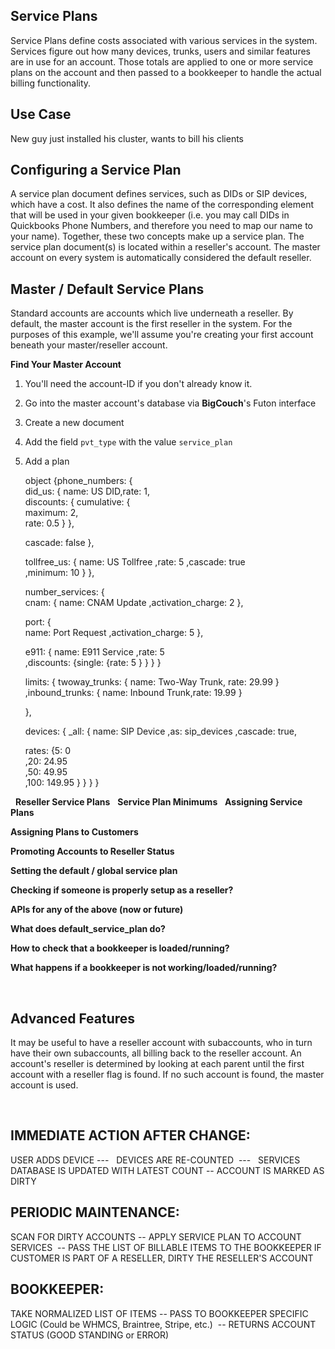 ## Service Plans



Service Plans define costs associated with various services in the system. Services figure out how many devices, trunks, users and similar 
features are in use for an account. Those totals are applied to one or more service plans on the account and then passed to a bookkeeper to handle the actual billing functionality.
 
## Use Case

New guy just installed his cluster, wants to bill his clients
 

## Configuring a Service Plan

A service plan document defines services, such as DIDs or SIP devices, which have a cost. It also defines the name of the corresponding element that will be used in your given bookkeeper (i.e. you may call DIDs in Quickbooks Phone Numbers, and therefore you need to map our name to your name). Together, these two concepts make up a service plan. The service plan document(s) is located within a reseller's account. The master account on every system is automatically considered the default reseller.


## Master / Default Service Plans

Standard accounts are accounts which live underneath a reseller. By default, the master account is the first reseller in the system. For the purposes of this example, we'll assume you're creating your first account beneath your master/reseller account.


**Find Your Master Account**

1. You'll need the account-ID if you don't already know it.

2. Go into the master account's database via **BigCouch**'s Futon interface

3. Create a new document

4. Add the field `pvt_type` with the value `service_plan`

5. Add a plan 

    object {phone_numbers: {     
    did_us: { name: US DID,rate: 1,    
    discounts: {
    cumulative: {                   
    maximum: 2,                  
    rate: 0.5
      }
    },
           
    cascade: false },
       
    tollfree_us: { name: US Tollfree
    ,rate: 5
    ,cascade: true           
    ,minimum: 10
       }
     },
     
    number_services: {       
    cnam: { name: CNAM Update
    ,activation_charge: 2
    },
       
    port: {           
    name: Port Request
    ,activation_charge: 5
    },
       
    e911: {
     name: E911 Service
    ,rate: 5     
    ,discounts: {single: {rate: 5 }
       }
       }
    }
   
   limits: { twoway_trunks: { name: Two-Way Trunk, rate: 29.99 }
     ,inbound_trunks: { name: Inbound Trunk,rate: 19.99 }
   
    },
    
   devices: { _all: {
    name: SIP Device
    ,as: sip_devices
    ,cascade: true,
           
   rates: {5: 0         
    ,20: 24.95        
    ,50: 49.95           
    ,100: 149.95
      }
     }
    }
   }
 
 
 
**Reseller Service Plans**
 
**Service Plan Minimums**
  
**Assigning Service Plans**

**Assigning Plans to Customers**
 
**Promoting Accounts to Reseller Status**
 
**Setting the default / global service plan**

**Checking if someone is properly setup as a reseller?**

**APIs for any of the above (now or future)**

**What does default_service_plan do?**

**How to check that a bookkeeper is loaded/running?**

**What happens if a bookkeeper is not working/loaded/running?**

 
## Advanced Features

It may be useful to have a reseller account with subaccounts, who in turn have their own subaccounts, all billing back to the reseller account. An account's reseller is determined by looking at each parent until the first account with a reseller flag is found. If no such account is found, the master account is used.

 
## IMMEDIATE ACTION AFTER CHANGE:

 USER ADDS DEVICE ---
  DEVICES ARE RE-COUNTED  ---
  SERVICES DATABASE IS UPDATED WITH LATEST COUNT --
  ACCOUNT IS MARKED AS DIRTY
 
 
## PERIODIC MAINTENANCE:

 SCAN FOR DIRTY ACCOUNTS --
 APPLY SERVICE PLAN TO ACCOUNT SERVICES  --
 PASS THE LIST OF BILLABLE ITEMS TO THE 
 BOOKKEEPER
 IF CUSTOMER IS PART OF A RESELLER, DIRTY THE RESELLER'S ACCOUNT
 
 
## BOOKKEEPER:
 TAKE NORMALIZED LIST OF ITEMS --
 PASS TO BOOKKEEPER SPECIFIC LOGIC (Could be WHMCS, Braintree, Stripe, etc.)  --
 RETURNS ACCOUNT STATUS (GOOD STANDING or ERROR)
 
 
 
